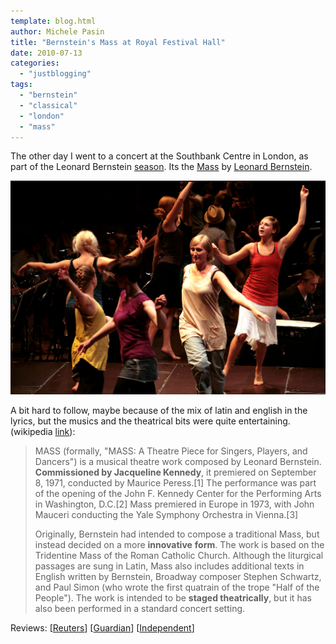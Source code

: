 ```yaml
---
template: blog.html
author: Michele Pasin
title: "Bernstein's Mass at Royal Festival Hall"
date: 2010-07-13
categories: 
  - "justblogging"
tags: 
  - "bernstein"
  - "classical"
  - "london"
  - "mass"
---
```



The other day I went to a concert at the Southbank Centre in London, as part of the Leonard Bernstein [season](http://bernstein.southbankcentre.co.uk/). Its the [Mass](http://en.wikipedia.org/wiki/Mass_%28Bernstein%29) by [Leonard Bernstein](http://en.wikipedia.org/wiki/Leonard_Bernstein). 

[![Picture 1.png](../../img/southbank2010.png)](http://www.flickr.com/photos/southbankcentre/4776980747/)

A bit hard to follow, maybe because of the mix of latin and english in the lyrics, but the musics and the theatrical bits were quite entertaining. (wikipedia [link](http://en.wikipedia.org/wiki/Mass_%28Bernstein%29)):

> MASS (formally, "MASS: A Theatre Piece for Singers, Players, and Dancers") is a musical theatre work composed by Leonard Bernstein. **Commissioned by Jacqueline Kennedy**, it premiered on September 8, 1971, conducted by Maurice Peress.\[1\] The performance was part of the opening of the John F. Kennedy Center for the Performing Arts in Washington, D.C.\[2\] Mass premiered in Europe in 1973, with John Mauceri conducting the Yale Symphony Orchestra in Vienna.\[3\]
> 
> Originally, Bernstein had intended to compose a traditional Mass, but instead decided on a more **innovative** **form**. The work is based on the Tridentine Mass of the Roman Catholic Church. Although the liturgical passages are sung in Latin, Mass also includes additional texts in English written by Bernstein, Broadway composer Stephen Schwartz, and Paul Simon (who wrote the first quatrain of the trope "Half of the People"). The work is intended to be **staged theatrically**, but it has also been performed in a standard concert setting.

Reviews: \[[Reuters](http://uk.reuters.com/article/idUKTRE6661OU20100707)\] \[[Guardian](http://www.guardian.co.uk/music/2010/jul/12/bernsteins-mass-review)\] \[[Independent](http://www.independent.co.uk/arts-entertainment/classical/reviews/bernstein-mass-royal-festival-hall-london-2024147.html)\]
